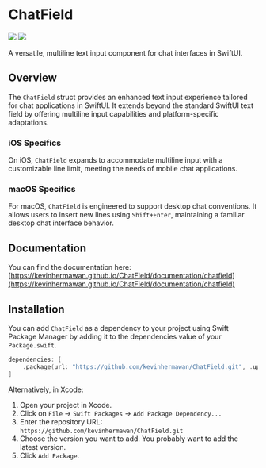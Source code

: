 # ChatField

[![](https://img.shields.io/endpoint?url=https%3A%2F%2Fswiftpackageindex.com%2Fapi%2Fpackages%2Fkevinhermawan%2FChatField%2Fbadge%3Ftype%3Dswift-versions)](https://swiftpackageindex.com/kevinhermawan/ChatField) [![](https://img.shields.io/endpoint?url=https%3A%2F%2Fswiftpackageindex.com%2Fapi%2Fpackages%2Fkevinhermawan%2FChatField%2Fbadge%3Ftype%3Dplatforms)](https://swiftpackageindex.com/kevinhermawan/ChatField)

A versatile, multiline text input component for chat interfaces in SwiftUI.

## Overview

The `ChatField` struct provides an enhanced text input experience tailored for chat applications in SwiftUI. It extends beyond the standard SwiftUI text field by offering multiline input capabilities and platform-specific adaptations.

### iOS Specifics

On iOS, `ChatField` expands to accommodate multiline input with a customizable line limit, meeting the needs of mobile chat applications.

### macOS Specifics

For macOS, `ChatField` is engineered to support desktop chat conventions. It allows users to insert new lines using `Shift+Enter`, maintaining a familiar desktop chat interface behavior.

## Documentation

You can find the documentation here: [https://kevinhermawan.github.io/ChatField/documentation/chatfield](https://kevinhermawan.github.io/ChatField/documentation/chatfield)

## Installation

You can add `ChatField` as a dependency to your project using Swift Package Manager by adding it to the dependencies value of your `Package.swift`.

```swift
dependencies: [
    .package(url: "https://github.com/kevinhermawan/ChatField.git", .upToNextMajor(from: "2.0.0"))
]
```

Alternatively, in Xcode:

1. Open your project in Xcode.
2. Click on `File` -> `Swift Packages` -> `Add Package Dependency...`
3. Enter the repository URL: `https://github.com/kevinhermawan/ChatField.git`
4. Choose the version you want to add. You probably want to add the latest version.
5. Click `Add Package`.
